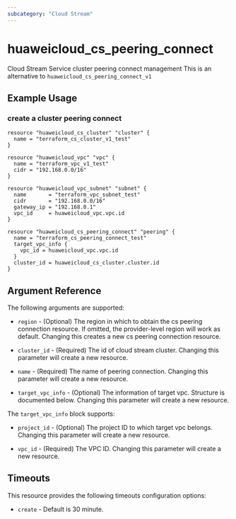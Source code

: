 ```yaml
---
subcategory: "Cloud Stream"
---
```


# huaweicloud\_cs\_peering\_connect

Cloud Stream Service cluster peering connect management
This is an alternative to `huaweicloud_cs_peering_connect_v1`

## Example Usage

### create a cluster peering connect

```hcl
resource "huaweicloud_cs_cluster" "cluster" {
  name = "terraform_cs_cluster_v1_test"
}

resource "huaweicloud_vpc" "vpc" {
  name = "terraform_vpc_v1_test"
  cidr = "192.168.0.0/16"
}

resource "huaweicloud_vpc_subnet" "subnet" {
  name       = "terraform_vpc_subnet_test"
  cidr       = "192.168.0.0/16"
  gateway_ip = "192.168.0.1"
  vpc_id     = huaweicloud_vpc.vpc.id
}

resource "huaweicloud_cs_peering_connect" "peering" {
  name = "terraform_cs_peering_connect_test"
  target_vpc_info {
    vpc_id = huaweicloud_vpc.vpc.id
  }
  cluster_id = huaweicloud_cs_cluster.cluster.id
}
```

## Argument Reference

The following arguments are supported:

* `region` - (Optional) The region in which to obtain the cs peering connection resource. If omitted, the provider-level region will work as default. Changing this creates a new cs peering connection resource.

* `cluster_id` -
  (Required)
  The id of cloud stream cluster. Changing this parameter will create a new resource.

* `name` -
  (Required)
  The name of peering connection. Changing this parameter will create a new resource.

* `target_vpc_info` -
  (Optional)
  The information of target vpc. Structure is documented below. Changing this parameter will create a new resource.

The `target_vpc_info` block supports:

* `project_id` -
  (Optional)
  The project ID to which target vpc belongs. Changing this parameter will create a new resource.

* `vpc_id` -
  (Required)
  The VPC ID. Changing this parameter will create a new resource.

## Timeouts

This resource provides the following timeouts configuration options:
- `create` - Default is 30 minute.
